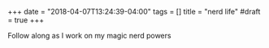 +++
date = "2018-04-07T13:24:39-04:00"
tags = []
title = "nerd life"
#draft = true
+++

Follow along as I work on my magic nerd powers


